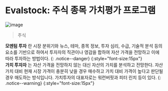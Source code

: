 # Evalstock: 주식 종목 가치평가 프로그램
![image](https://user-images.githubusercontent.com/56333934/118796268-69a70e00-b8d6-11eb-9a3e-beed1d010348.png)
> 주식

**모멘텀 투자** 란 시장 분위기와 뉴스, 테마, 종목 정보, 투자 심리, 수급, 기술적 분석 등의 요소를 기반으로 하여서 투자자의 직관이나 영감을 합하여 자산 가격을 전망하고 이에 따라 투자하는 방법이다.
{: .notice--danger}
{:style="font-size:15px"}
<br>
**가치 투자자** 는 자산 가격을 전망하지 않는 대신 자산의 가치를 분석하고 전망한다. 자산 가치 대비 현재 시장 가격이 충분히 낮을 경우 매수하고 가치 대비 가격이 높다고 판단될 경우 매도하는 방식입니다. 가치투자의 대표자로는 워런버핏과 피터 린치 등이 있다.
{: .notice--warning}
{:style="font-size:15px"}
